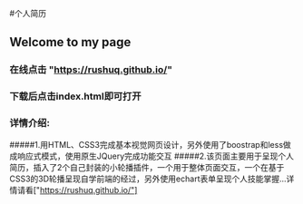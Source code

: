 #个人简历
## Welcome to my page
### 在线点击 "https://rushuq.github.io/"
### 下载后点击index.html即可打开
### 详情介绍:
#####1.用HTML、CSS3完成基本视觉网页设计，另外使用了boostrap和less做成响应式模式，使用原生JQuery完成功能交互
#####2.该页面主要用于呈现个人简历，插入了2个自己封装的小轮播插件，一个用于整体页面交互，一个在基于CSS3的3D轮播呈现自学前端的经过，另外使用echart表单呈现个人技能掌握...详情请看["https://rushuq.github.io/"]
     
